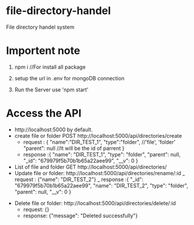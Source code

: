 # file-directory-handel

File directory handel system

# Importent note

1. npm i //For install all package

2. setup the url in .env for mongoDB connection

3. Run the Server use 'npm start'

# Access the API

- http://localhost:5000 by default.
- create file or folder POST http://localhost:5000/api/directories/create
  - request : {
    "name":"DIR_TEST_1",
    "type":"folder", //'file', 'folder'
    "parent": null //It will be the id of parrent
    }
  - response :{
    "name": "DIR_TEST_1",
    "type": "folder",
    "parent": null,
    "\_id": "679979f5b70b1b65a22aee99",
    "\_\_v": 0
    }
- List of file and folder GET http://localhost:5000/api/directories/
- Update file or folder: http://localhost:5000/api/directories/rename/:id
  _ request : {"name": "DIR_TEST_2"}
  _ response :{
  "\_id": "679979f5b70b1b65a22aee99",
  "name": "DIR_TEST_2",
  "type": "folder",
  "parent": null,
  "\_\_v": 0
  }
* Delete file or folder: http://localhost:5000/api/directories/delete/:id
    * request: {}
    * response: {"message": "Deleted successfully"}